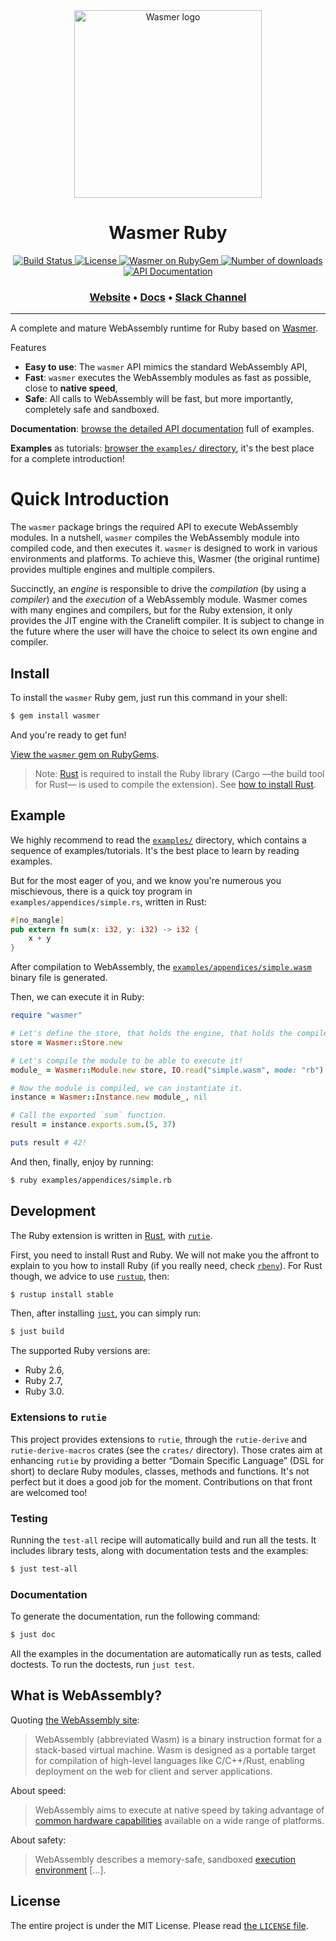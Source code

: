 <div align="center">
  <a href="https://wasmer.io" target="_blank" rel="noopener noreferrer">
    <img width="300" src="https://raw.githubusercontent.com/wasmerio/wasmer/master/assets/logo.png" alt="Wasmer logo">
  </a>
  
  <h1>Wasmer Ruby</h1>
  
  <p>
    <a href="https://github.com/wasmerio/wasmer-ruby/actions?query=workflow%3A%22Build+and+Test%22">
      <img src="https://github.com/wasmerio/wasmer-ruby/workflows/Build%20and%20Test/badge.svg" alt="Build Status">
    </a>
    <a href="https://github.com/wasmerio/wasmer-ruby/blob/master/LICENSE">
      <img src="https://img.shields.io/github/license/wasmerio/wasmer-ruby.svg" alt="License">
    </a>
    <a href="https://rubygems.org/gems/wasmer">
      <img src="https://img.shields.io/gem/v/wasmer.svg" alt="Wasmer on RubyGem">
    </a> 
    <a href="https://rubygems.org/gems/wasmer">
      <img src="https://img.shields.io/gem/dt/wasmer.svg" alt="Number of downloads">
    </a> 
    <a href="https://wasmerio.github.io/wasmer-ruby/wasmer_ruby/index.html">
      <img src="https://img.shields.io/badge/documentation-API-f06" alt="API Documentation">
    </a> 
  </p>

  <h3>
    <a href="https://wasmer.io/">Website</a>
    <span> • </span>
    <a href="https://wasmerio.github.io/wasmer-ruby/wasmer_ruby/index.html">Docs</a>
    <span> • </span>
    <a href="https://slack.wasmer.io/">Slack Channel</a>
  </h3>
</div>

<hr/>

A complete and mature WebAssembly runtime for Ruby based on
[Wasmer](https://github.com/wasmerio/wasmer).

Features

  * **Easy to use**: The `wasmer` API mimics the standard WebAssembly API,
  * **Fast**: `wasmer` executes the WebAssembly modules as fast as
    possible, close to **native speed**,
  * **Safe**: All calls to WebAssembly will be fast, but more
    importantly, completely safe and sandboxed.

**Documentation**: [browse the detailed API
documentation](https://wasmerio.github.io/wasmer-ruby/wasmer_ruby/index.html)
full of examples.

**Examples** as tutorials: [browser the `examples/`
directory](https://github.com/wasmerio/wasmer-ruby/tree/master/examples),
it's the best place for a complete introduction!

# Quick Introduction

The `wasmer` package brings the required API to execute WebAssembly
modules. In a nutshell, `wasmer` compiles the WebAssembly module into
compiled code, and then executes it. `wasmer` is designed to work in
various environments and platforms. To achieve this, Wasmer (the
original runtime) provides multiple engines and multiple
compilers.

Succinctly, an _engine_ is responsible to drive the _compilation_ (by
using a _compiler_) and the _execution_ of a WebAssembly
module. Wasmer comes with many engines and compilers, but for the Ruby
extension, it only provides the JIT engine with the Cranelift
compiler. It is subject to change in the future where the user will
have the choice to select its own engine and compiler.

## Install

To install the `wasmer` Ruby gem, just run this command in your shell:

```sh
$ gem install wasmer
```

And you're ready to get fun!

[View the `wasmer` gem on RubyGems][wasmer-gem].

> Note: [Rust][rust] is required to install the Ruby library (Cargo
—the build tool for Rust— is used to compile the extension). See [how
to install Rust][install-rust].

## Example

We highly recommend to read the
[`examples/`](https://github.com/wasmerio/wasmer-ruby/tree/master/examples)
directory, which contains a sequence of examples/tutorials. It's the
best place to learn by reading examples.

But for the most eager of you, and we know you're numerous you
mischievous, there is a quick toy program in
`examples/appendices/simple.rs`, written in Rust:

```rust
#[no_mangle]
pub extern fn sum(x: i32, y: i32) -> i32 {
    x + y
}
```

After compilation to WebAssembly, the
[`examples/appendices/simple.wasm`](https://github.com/wasmerio/wasmer-ruby/blob/master/examples/appendices/simple.wasm)
binary file is generated.

Then, we can execute it in Ruby:

```ruby
require "wasmer"

# Let's define the store, that holds the engine, that holds the compiler.
store = Wasmer::Store.new

# Let's compile the module to be able to execute it!
module_ = Wasmer::Module.new store, IO.read("simple.wasm", mode: "rb")

# Now the module is compiled, we can instantiate it.
instance = Wasmer::Instance.new module_, nil

# Call the exported `sum` function.
result = instance.exports.sum.(5, 37)

puts result # 42!
```

And then, finally, enjoy by running:

```sh
$ ruby examples/appendices/simple.rb
```

## Development

The Ruby extension is written in [Rust][rust], with [`rutie`][rutie].

First, you need to install Rust and Ruby. We will not make you the
affront to explain to you how to install Ruby (if you really need,
check [`rbenv`][rbenv]). For Rust though, we advice to use
[`rustup`][rustup], then:

```sh
$ rustup install stable
```

Then, after installing [`just`][just], you can simply run:

```sh
$ just build
```

The supported Ruby versions are:

* Ruby 2.6,
* Ruby 2.7,
* Ruby 3.0.

### Extensions to `rutie`

This project provides extensions to `rutie`, through the
`rutie-derive` and `rutie-derive-macros` crates (see the `crates/`
directory). Those crates aim at enhancing `rutie` by providing a
better “Domain Specific Language” (DSL for short) to declare Ruby
modules, classes, methods and functions. It's not perfect but it does
a good job for the moment. Contributions on that front are welcomed
too!

### Testing

Running the `test-all` recipe will automatically build and run all the
tests. It includes library tests, along with documentation tests and
the examples:

```sh
$ just test-all
```

### Documentation

To generate the documentation, run the following command:

```sh
$ just doc
```

All the examples in the documentation are automatically run as tests,
called doctests. To run the doctests, run `just test`.

## What is WebAssembly?

Quoting [the WebAssembly site][wasm]:

> WebAssembly (abbreviated Wasm) is a binary instruction format for a
> stack-based virtual machine. Wasm is designed as a portable target
> for compilation of high-level languages like C/C++/Rust, enabling
> deployment on the web for client and server applications.

About speed:

> WebAssembly aims to execute at native speed by taking advantage of
> [common hardware
> capabilities](https://webassembly.org/docs/portability/#assumptions-for-efficient-execution)
> available on a wide range of platforms.

About safety:

> WebAssembly describes a memory-safe, sandboxed [execution
> environment](https://webassembly.org/docs/semantics/#linear-memory) […].

[wasm]: https://webassembly.org/

## License

The entire project is under the MIT License. Please read [the
`LICENSE` file][license].

[license]: https://github.com/wasmerio/wasmer/blob/master/LICENSE

[Wasmer]: https://github.com/wasmerio/wasmer
[rust]: https://www.rust-lang.org/
[install-rust]: https://www.rust-lang.org/tools/install
[wasmer-gem]: https://rubygems.org/gems/wasmer
[rutie]: https://github.com/danielpclark/rutie
[rbenv]: https://github.com/rbenv/rbenv
[rustup]: https://rustup.rs/
[just]: https://github.com/casey/just/
